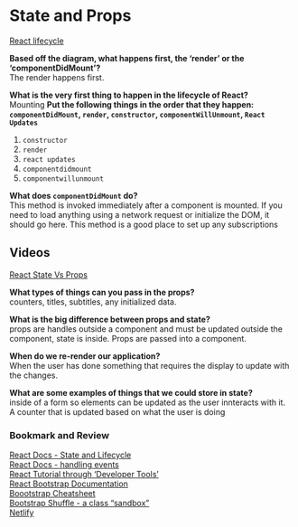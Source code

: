 # State and Props

[React lifecycle](https://medium.com/@joshuablankenshipnola/react-component-lifecycle-events-cb77e670a093)

**Based off the diagram, what happens first, the ‘render’ or the ‘componentDidMount’?**  
The render happens first.

**What is the very first thing to happen in the lifecycle of React?**  
Mounting
**Put the following things in the order that they happen: `componentDidMount`, `render`, `constructor`, `componentWillUnmount`, `React Updates`**  
1. `constructor`
2. `render`
3. `react updates`
4. `componentdidmount`
5. `componentwillunmount`  

**What does `componentDidMount` do?**  
This method is invoked immediately after a component is mounted. If you need to load anything using a network request or initialize the DOM, it should go here. This method is a good place to set up any subscriptions  

## Videos

[React State Vs Props](https://www.youtube.com/watch?v=IYvD9oBCuJI)

**What types of things can you pass in the props?**  
counters, titles, subtitles, any initialized data.  

**What is the big difference between props and state?**  
props are handles outside a component and must be updated outside the component, state is inside. Props are passed into a component.  

**When do we re-render our application?**  
When the user has done something that requires the display to update with the changes.  

**What are some examples of things that we could store in state?**  
inside of a form so elements can be updated as the user innteracts with it.  
A counter that is updated based on what the user is doing


### Bookmark and Review
[React Docs - State and Lifecycle](https://reactjs.org/docs/state-and-lifecycle.html)  
[React Docs - handling events](https://reactjs.org/docs/handling-events.html)  
[React Tutorial through ‘Developer Tools’](https://reactjs.org/tutorial/tutorial.html)  
[React Bootstrap Documentation](https://react-bootstrap.github.io/)  
[Boootstrap Cheatsheet](https://getbootstrap.com/docs/5.0/examples/cheatsheet/)  
[Bootstrap Shuffle - a class “sandbox”](https://bootstrapshuffle.com/classes)  
[Netlify](https://www.netlify.com/)  
